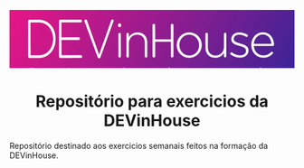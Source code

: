 ![DEVinHouse Banner](DEVinHouse.png 'DEVinHouse Banner')

<h1 align="center">Repositório para exercicios da DEVinHouse</h1>

<p>
  Repositório destinado aos exercicios semanais feitos na formação da DEVinHouse.
</p>
